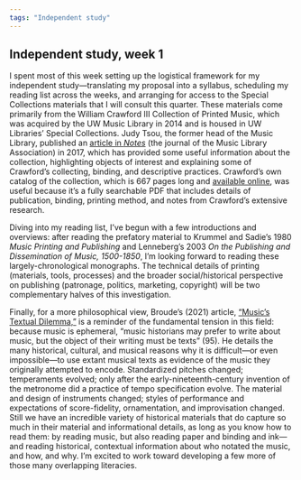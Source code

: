 ```yaml
---
tags: "Independent study"
---
```


## Independent study, week 1

I spent most of this week setting up the logistical framework for my independent study—translating my proposal into a syllabus, scheduling my reading list across the weeks, and arranging for access to the Special Collections materials that I will consult this quarter. These materials come primarily from the William Crawford III Collection of Printed Music, which was acquired by the UW Music Library in 2014 and is housed in UW Libraries’ Special Collections. Judy Tsou, the former head of the Music Library, published an [article in *Notes*](https://www.jstor.org/stable/44735094) (the journal of the Music Library Association) in 2017, which has provided some useful information about the collection, highlighting objects of interest and explaining some of Crawford’s collecting, binding, and descriptive practices. Crawford’s own catalog of the collection, which is 667 pages long and [available online](https://guides.lib.uw.edu/ld.php?content_id=24035465), was useful because it’s a fully searchable PDF that includes details of publication, binding, printing method, and notes from Crawford’s extensive research. 

Diving into my reading list, I’ve begun with a few introductions and overviews: after reading the prefatory material to Krummel and Sadie’s 1980 *Music Printing and Publishing* and Lenneberg’s 2003 *On the Publishing and Dissemination of Music, 1500-1850*, I’m looking forward to reading these largely-chronological monographs. The technical details of printing (materials, tools, processes) and the broader social/historical perspective on publishing (patronage, politics, marketing, copyright) will be two complementary halves of this investigation.

Finally, for a more philosophical view, Broude’s (2021) article, [“Music’s Textual Dilemma,”](https://www.jstor.org/stable/48641125?seq=1) is a reminder of the fundamental tension in this field: because music is ephemeral, “music historians may prefer to write about music, but the object of their writing must be texts” (95). He details the many historical, cultural, and musical reasons why it is difficult—or even impossible—to use extant musical texts as evidence of the music they originally attempted to encode. Standardized pitches changed; temperaments evolved; only after the early-nineteenth-century invention of the metronome did a practice of tempo specification evolve. The material and design of instruments changed; styles of performance and expectations of score-fidelity, ornamentation, and improvisation changed. Still we have an incredible variety of historical materials that do capture so much in their material and informational details, as long as you know how to read them: by reading music, but also reading paper and binding and ink—and reading historical, contextual information about who notated the music, and how, and why. I’m excited to work toward developing a few more of those many overlapping literacies. 

